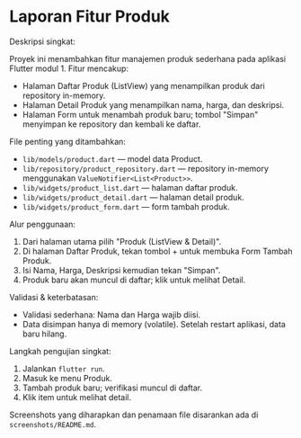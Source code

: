 # Laporan Fitur Produk

Deskripsi singkat:

Proyek ini menambahkan fitur manajemen produk sederhana pada aplikasi Flutter modul 1. Fitur mencakup:

- Halaman Daftar Produk (ListView) yang menampilkan produk dari repository in-memory.
- Halaman Detail Produk yang menampilkan nama, harga, dan deskripsi.
- Halaman Form untuk menambah produk baru; tombol "Simpan" menyimpan ke repository dan kembali ke daftar.

File penting yang ditambahkan:

- `lib/models/product.dart` — model data Product.
- `lib/repository/product_repository.dart` — repository in-memory menggunakan `ValueNotifier<List<Product>>`.
- `lib/widgets/product_list.dart` — halaman daftar produk.
- `lib/widgets/product_detail.dart` — halaman detail produk.
- `lib/widgets/product_form.dart` — form tambah produk.

Alur penggunaan:

1. Dari halaman utama pilih "Produk (ListView & Detail)".
2. Di halaman Daftar Produk, tekan tombol + untuk membuka Form Tambah Produk.
3. Isi Nama, Harga, Deskripsi kemudian tekan "Simpan".
4. Produk baru akan muncul di daftar; klik untuk melihat Detail.

Validasi & keterbatasan:

- Validasi sederhana: Nama dan Harga wajib diisi.
- Data disimpan hanya di memory (volatile). Setelah restart aplikasi, data baru hilang.

Langkah pengujian singkat:

1. Jalankan `flutter run`.
2. Masuk ke menu Produk.
3. Tambah produk baru; verifikasi muncul di daftar.
4. Klik item untuk melihat detail.

Screenshots yang diharapkan dan penamaan file disarankan ada di `screenshots/README.md`.
